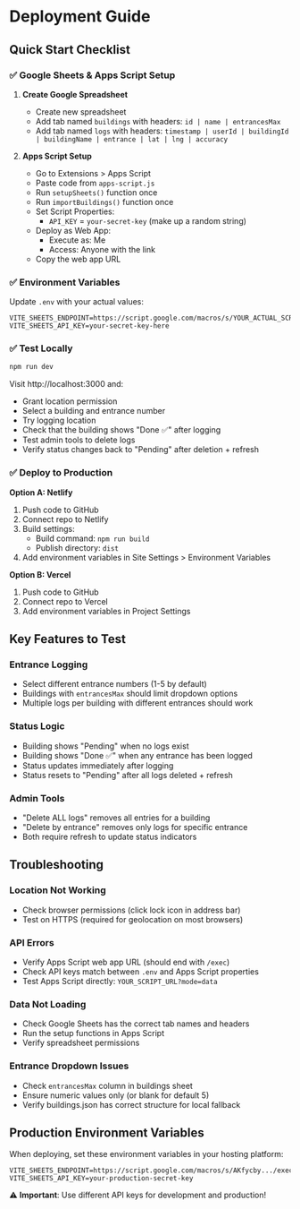 # Deployment Guide

## Quick Start Checklist

### ✅ Google Sheets & Apps Script Setup

1. **Create Google Spreadsheet**
   - Create new spreadsheet
   - Add tab named `buildings` with headers: `id | name | entrancesMax`
   - Add tab named `logs` with headers: `timestamp | userId | buildingId | buildingName | entrance | lat | lng | accuracy`

2. **Apps Script Setup**
   - Go to Extensions > Apps Script
   - Paste code from `apps-script.js`
   - Run `setupSheets()` function once
   - Run `importBuildings()` function once
   - Set Script Properties:
     - `API_KEY` = `your-secret-key` (make up a random string)
   - Deploy as Web App:
     - Execute as: Me
     - Access: Anyone with the link
   - Copy the web app URL

### ✅ Environment Variables

Update `.env` with your actual values:
```env
VITE_SHEETS_ENDPOINT=https://script.google.com/macros/s/YOUR_ACTUAL_SCRIPT_ID/exec
VITE_SHEETS_API_KEY=your-secret-key-here
```

### ✅ Test Locally

```bash
npm run dev
```

Visit http://localhost:3000 and:
- Grant location permission
- Select a building and entrance number
- Try logging location
- Check that the building shows "Done ✅" after logging
- Test admin tools to delete logs
- Verify status changes back to "Pending" after deletion + refresh

### ✅ Deploy to Production

**Option A: Netlify**
1. Push code to GitHub
2. Connect repo to Netlify
3. Build settings:
   - Build command: `npm run build`
   - Publish directory: `dist`
4. Add environment variables in Site Settings > Environment Variables

**Option B: Vercel**
1. Push code to GitHub
2. Connect repo to Vercel
3. Add environment variables in Project Settings

## Key Features to Test

### Entrance Logging
- Select different entrance numbers (1-5 by default)
- Buildings with `entrancesMax` should limit dropdown options
- Multiple logs per building with different entrances should work

### Status Logic
- Building shows "Pending" when no logs exist
- Building shows "Done ✅" when any entrance has been logged
- Status updates immediately after logging
- Status resets to "Pending" after all logs deleted + refresh

### Admin Tools
- "Delete ALL logs" removes all entries for a building
- "Delete by entrance" removes only logs for specific entrance
- Both require refresh to update status indicators

## Troubleshooting

### Location Not Working
- Check browser permissions (click lock icon in address bar)
- Test on HTTPS (required for geolocation on most browsers)

### API Errors
- Verify Apps Script web app URL (should end with `/exec`)
- Check API keys match between `.env` and Apps Script properties
- Test Apps Script directly: `YOUR_SCRIPT_URL?mode=data`

### Data Not Loading
- Check Google Sheets has the correct tab names and headers
- Run the setup functions in Apps Script
- Verify spreadsheet permissions

### Entrance Dropdown Issues
- Check `entrancesMax` column in buildings sheet
- Ensure numeric values only (or blank for default 5)
- Verify buildings.json has correct structure for local fallback

## Production Environment Variables

When deploying, set these environment variables in your hosting platform:

```
VITE_SHEETS_ENDPOINT=https://script.google.com/macros/s/AKfycby.../exec
VITE_SHEETS_API_KEY=your-production-secret-key
```

⚠️ **Important**: Use different API keys for development and production!
